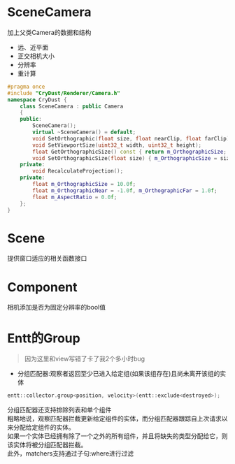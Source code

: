 # SceneCamera
加上父类Camera的数据和结构
* 远、近平面
* 正交相机大小
* 分辨率
* 重计算
```c++
#pragma once
#include "CryDust/Renderer/Camera.h"
namespace CryDust {
	class SceneCamera : public Camera
	{
	public:
		SceneCamera();
		virtual ~SceneCamera() = default;
		void SetOrthographic(float size, float nearClip, float farClip);
		void SetViewportSize(uint32_t width, uint32_t height);
		float GetOrthographicSize() const { return m_OrthographicSize; }
		void SetOrthographicSize(float size) { m_OrthographicSize = size; RecalculateProjection(); }
	private:
		void RecalculateProjection();
	private:
		float m_OrthographicSize = 10.0f;
		float m_OrthographicNear = -1.0f, m_OrthographicFar = 1.0f;
		float m_AspectRatio = 0.0f;
	};
}
```

# Scene
提供窗口适应的相关函数接口

# Component
相机添加是否为固定分辨率的bool值



# Entt的Group
> 因为这里和view写错了卡了我2个多小时bug
- 分组匹配器:观察者返回至少已进入给定组(如果该组存在)且尚未离开该组的实体

```cpp
entt::collector.group<position, velocity>(entt::exclude<destroyed>);
```

分组匹配器还支持排除列表和单个组件  
粗略地说，观察匹配器拦截更新给定组件的实体，而分组匹配器跟踪自上次请求以来分配给定组件的实体。  
如果一个实体已经拥有除了一个之外的所有组件，并且将缺失的类型分配给它，则该实体将被分组匹配器拦截。  
此外，matchers支持通过子句:where进行过滤